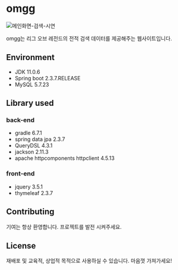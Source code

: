 # omgg

![메인화면-검색-시연](https://user-images.githubusercontent.com/24715292/117240401-afda8700-ae6b-11eb-8739-304838e1ddec.gif)

omgg는 리그 오브 레전드의 전적 검색 데이터를 제공해주는 웹사이트입니다.

## Environment

+ JDK 11.0.6
+ Spring boot 2.3.7.RELEASE
+ MySQL 5.7.23

## Library used

### back-end

+ gradle 6.7.1
+ spring data jpa 2.3.7
+ QueryDSL 4.3.1
+ jackson 2.11.3
+ apache httpcomponents httpclient 4.5.13

### front-end
+ jquery 3.5.1
+ thymeleaf 2.3.7

## Contributing

기여는 항상 환영합니다. 프로젝트를 발전 시켜주세요.

## License

재배포 및 교육적, 상업적 목적으로 사용하실 수 있습니다. 마음껏 가져가세요!
